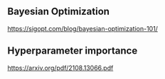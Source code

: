 ## Bayesian Optimization
https://sigopt.com/blog/bayesian-optimization-101/


## Hyperparameter importance
https://arxiv.org/pdf/2108.13066.pdf
